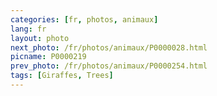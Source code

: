 ```yaml
---
categories: [fr, photos, animaux]
lang: fr
layout: photo
next_photo: /fr/photos/animaux/P0000028.html
picname: P0000219
prev_photo: /fr/photos/animaux/P0000254.html
tags: [Giraffes, Trees]
---
```

